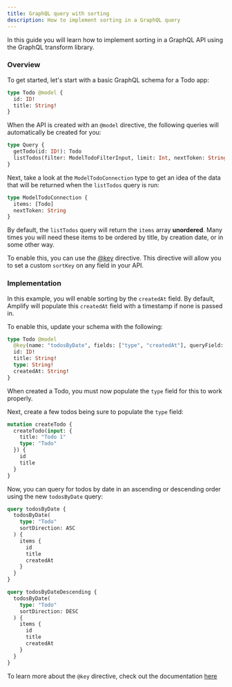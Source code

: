```yaml
---
title: GraphQL query with sorting
description: How to implement sorting in a GraphQL query
---
```


In this guide you will learn how to implement sorting in a GraphQL API using the GraphQL transform library.

### Overview

To get started, let's start with a basic GraphQL schema for a Todo app:

```graphql
type Todo @model {
  id: ID!
  title: String!
}
```

When the API is created with an `@model` directive, the following queries will automatically be created for you:

```graphql
type Query {
  getTodo(id: ID!): Todo
  listTodos(filter: ModelTodoFilterInput, limit: Int, nextToken: String): ModelTodoConnection
}
```

Next, take a look at the `ModelTodoConnection` type to get an idea of the data that will be returned when the `listTodos` query is run:

```graphql
type ModelTodoConnection {
  items: [Todo]
  nextToken: String
}
```

By default, the `listTodos` query will return the `items` array __unordered__. Many times you will need these items to be ordered by title, by creation date, or in some other way.

To enable this, you can use the [@key](~/cli/graphql-transformer/key.md) directive. This directive will allow you to set a custom `sortKey` on any field in your API.

### Implementation

In this example, you will enable sorting by the `createdAt` field. By default, Amplify will populate this `createdAt` field with a timestamp if none is passed in.

To enable this, update your schema with the following:

```graphql
type Todo @model
  @key(name: "todosByDate", fields: ["type", "createdAt"], queryField: "todosByDate") {
  id: ID!
  title: String!
  type: String!
  createdAt: String!
}
```

<amplify-callout>

When created a Todo, you must now populate the `type` field for this to work properly.

</amplify-callout>

Next, create a few todos being sure to populate the `type` field:

```graphql
mutation createTodo {
  createTodo(input: {
    title: "Todo 1"
    type: "Todo"
  }) {
    id
    title
  }
}
```

Now, you can query for todos by date in an ascending or descending order using the new `todosByDate` query:

```graphql
query todosByDate {
  todosByDate(
    type: "Todo"
    sortDirection: ASC
  ) {
    items {
      id
      title
      createdAt
    }
  }
}

query todosByDateDescending {
  todosByDate(
    type: "Todo"
    sortDirection: DESC
  ) {
    items {
      id
      title
      createdAt
    }
  }
}
```

To learn more about the `@key` directive, check out the documentation [here](~/cli/graphql-transformer/key.md)
